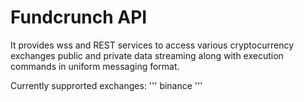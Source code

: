 # Fundcrunch API
It provides wss and REST services to access various cryptocurrency exchanges public and private data streaming along with execution commands in uniform messaging format.

Currently supprorted exchanges:
'''
binance
'''


